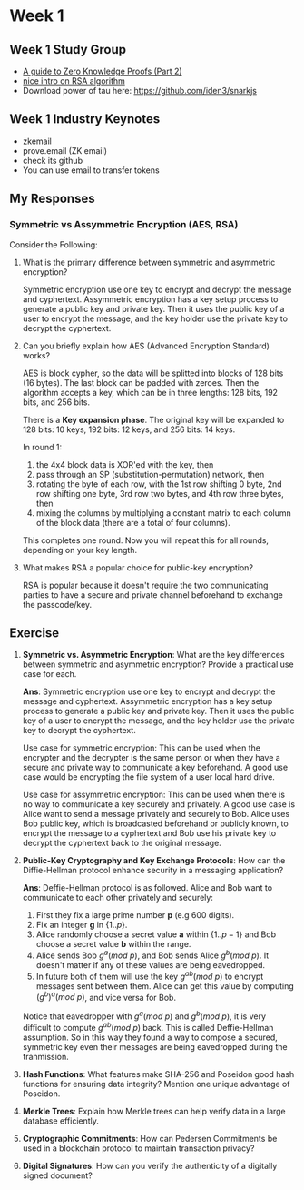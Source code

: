 # Week 1

## Week 1 Study Group

- [A guide to Zero Knowledge Proofs (Part 2)](https://medium.com/@Luca_Franceschini/a-guide-to-zero-knowledge-proofs-part-2-7904dee9758d)
- [nice intro on RSA algorithm](https://www.comparitech.com/blog/information-security/rsa-encryption/)
- Download power of tau here: https://github.com/iden3/snarkjs

## Week 1 Industry Keynotes
- zkemail
- prove.email (ZK email)
- check its github
- You can use email to transfer tokens

## My Responses

### Symmetric vs Assymmetric Encryption (AES, RSA)

Consider the Following:

1. What is the primary difference between symmetric and asymmetric encryption?

   Symmetric encryption use one key to encrypt and decrypt the message and cyphertext. Assymmetric encryption has a key setup process to generate a public key and private key. Then it uses the public key of a user to encrypt the message, and the key holder use the private key to decrypt the cyphertext.

2. Can you briefly explain how AES (Advanced Encryption Standard) works?

   AES is block cypher, so the data will be splitted into blocks of 128 bits (16 bytes). The last block can be padded with zeroes. Then the algorithm accepts a key, which can be in three lengths: 128 bits, 192 bits, and 256 bits.

   There is a **Key expansion phase**. The original key will be expanded to 128 bits: 10 keys, 192 bits: 12 keys, and 256 bits: 14 keys.

   In round 1:

   1. the 4x4 block data is XOR'ed with the key, then
   2. pass through an SP (substitution-permutation) network, then
   3. rotating the byte of each row, with the 1st row shifting 0 byte, 2nd row shifting one byte, 3rd row two bytes, and 4th row three bytes, then
   4. mixing the columns by multiplying a constant matrix to each column of the block data (there are a total of four columns).

   This completes one round. Now you will repeat this for all rounds, depending on your key length.

3. What makes RSA a popular choice for public-key encryption?

   RSA is popular because it doesn't require the two communicating parties to have a secure and private channel beforehand to exchange the passcode/key.

## Exercise

1. **Symmetric vs. Asymmetric Encryption**: What are the key differences between symmetric and asymmetric encryption? Provide a practical use case for each.

   **Ans**: Symmetric encryption use one key to encrypt and decrypt the message and cyphertext. Assymmetric encryption has a key setup process to generate a public key and private key. Then it uses the public key of a user to encrypt the message, and the key holder use the private key to decrypt the cyphertext.

   Use case for symmetric encryption: This can be used when the encrypter and the decrypter is the same person or when they have a secure and private way to communicate a key beforehand. A good use case would be encrypting the file system of a user local hard drive.

   Use case for assymmetric encryption: This can be used when there is no way to communicate a key securely and privately. A good use case is Alice want to send a message privately and securely to Bob. Alice uses Bob public key, which is broadcasted beforehand or publicly known, to encrypt the message to a cyphertext and Bob use his private key to decrypt the cyphertext back to the original message.

2. **Public-Key Cryptography and Key Exchange Protocols**: How can the Diffie-Hellman protocol enhance security in a messaging application?

   **Ans**: Deffie-Hellman protocol is as followed. Alice and Bob want to communicate to each other privately and securely:

   1. First they fix a large prime number $\textbf{p}$ (e.g 600 digits).
   2. Fix an integer $\textbf{g}$ in $\{1..p\}$.
   3. Alice randomly choose a secret value $\textbf{a}$ within $\{1..p - 1\}$ and Bob choose a secret value $\textbf{b}$ within the range.
   4. Alice sends Bob $g^a (mod\ p)$, and Bob sends Alice $g^b (mod\ p)$. It doesn't matter if any of these values are being eavedropped.
   5. In future both of them will use the key $g^{ab} (mod\ p)$ to encrypt messages sent between them. Alice can get this value by computing $(g^b)^a (mod\ p)$, and vice versa for Bob.

   Notice that eavedropper with $g^a (mod\ p)$ and $g^b (mod\ p)$, it is very difficult to compute $g^{ab} (mod\ p)$ back. This is called Deffie-Hellman assumption. So in this way they found a way to compose a secured, symmetric key even their messages are being eavedropped during the tranmission.

3. **Hash Functions**: What features make SHA-256 and Poseidon good hash functions for ensuring data integrity? Mention one unique advantage of Poseidon.

4. **Merkle Trees**: Explain how Merkle trees can help verify data in a large database efficiently.

5. **Cryptographic Commitments**: How can Pedersen Commitments be used in a blockchain protocol to maintain transaction privacy?

6. **Digital Signatures**: How can you verify the authenticity of a digitally signed document?
